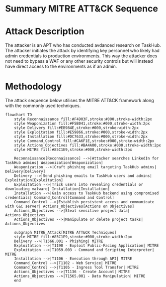 # Summary MITRE ATT&CK Sequence

# Attack Description

The attacker is an APT who has conducted avdanced research on TaskHub. The attacker initiates the attack by identifying key personnel who likely had admin credentials to production environments. This way the attacker does not need to bypass a WAF or any other security controls but will instead have direct access to the environments as if an admin.

# Methodology
The attack sequence below utilises the MITRE ATT&CK framework along with the commonly used techniques. 





```mermaid
flowchart TD
    style Reconnaissance fill:#F4D03F,stroke:#000,stroke-width:2px
    style Weaponization fill:#F5B041,stroke:#000,stroke-width:2px
    style Delivery fill:#EB984E,stroke:#000,stroke-width:2px
    style Exploitation fill:#E59866,stroke:#000,stroke-width:2px
    style Installation fill:#DC7633,stroke:#000,stroke-width:2px
    style Command_Control fill:#CA6F1E,stroke:#000,stroke-width:2px
    style Actions_Objectives fill:#BA4A00,stroke:#000,stroke-width:2px
    style MITRE fill:#85C1E9,stroke:#000,stroke-width:2px

    Reconnaissance[Reconnaissance] -->|Attacker searches LinkedIn for TaskHub admins| Weaponization[Weaponization]
    Weaponization -->|Craft phishing email targeting TaskHub admins| Delivery[Delivery]
    Delivery -->|Send phishing emails to TaskHub users and admins| Exploitation[Exploitation]
    Exploitation -->|Trick users into revealing credentials or downloading malware| Installation[Installation]
    Installation -->|Gain access to TaskHub backend using compromised credentials| Command_Control[Command and Control]
    Command_Control -->|Establish persistent access and communicate with C&C server| Actions_Objectives[Actions on Objectives]
    Actions_Objectives -->|Steal sensitive project data| Actions_Objectives
    Actions_Objectives -->|Manipulate or delete project tasks| Actions_Objectives

    subgraph MITRE_Attack[MITRE ATT&CK Techniques]
    style MITRE fill:#85C1E9,stroke:#000,stroke-width:2px
    Delivery -->|T1566.001 - Phishing| MITRE
    Exploitation -->|T1190 - Exploit Public-Facing Application| MITRE
    Exploitation -->|T1059.003 - Command and Scripting Interpreter| MITRE
    Installation -->|T1106 - Execution through API| MITRE
    Command_Control -->|T1102 - Web Service| MITRE
    Command_Control -->|T1105 - Ingress Tool Transfer| MITRE
    Actions_Objectives -->|T1136 - Create Account| MITRE
    Actions_Objectives -->|T1565.001 - Data Manipulation| MITRE
    end

